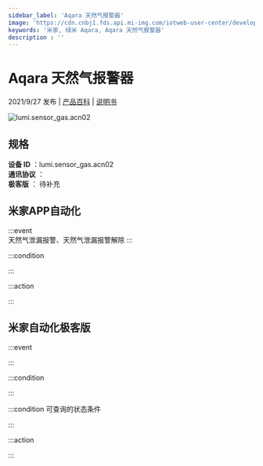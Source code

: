 ```yaml
---
sidebar_label: 'Aqara 天然气报警器'
image: 'https://cdn.cnbj1.fds.api.mi-img.com/iotweb-user-center/developer_1678871035585WB1ucTsX.png?GalaxyAccessKeyId=AKVGLQWBOVIRQ3XLEW&Expires=9223372036854775807&Signature=whJXW0zDHcp1rjC9WLEsdyxyHHY='
keywords: '米家, 绿米 Aqara, Aqara 天然气报警器'
description : ''
---
```

# Aqara 天然气报警器

2021/9/27 发布 | [产品百科](https://home.mi.com/webapp/content/baike/product/index.html?model=lumi.sensor_gas.acn02/) | [说明书](https://home.mi.com/views/introduction.html?model=lumi.sensor_gas.acn02&region=cn)

![lumi.sensor_gas.acn02](https://cdn.cnbj1.fds.api.mi-img.com/iotweb-user-center/developer_1678871035585WB1ucTsX.png?GalaxyAccessKeyId=AKVGLQWBOVIRQ3XLEW&Expires=9223372036854775807&Signature=whJXW0zDHcp1rjC9WLEsdyxyHHY=)

## 规格  
> 
**设备 ID** ：lumi.sensor_gas.acn02  
**通讯协议** ：  
**极客版**  ： 待补充 


## 米家APP自动化  

:::event  
天然气泄漏报警、天然气泄漏报警解除
:::

:::condition  

:::

:::action   

:::

## 米家自动化极客版  

:::event  

:::

:::condition  

:::

:::condition 可查询的状态条件  

:::

:::action  

:::

        
